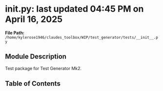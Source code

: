 # __init__.py: last updated 04:45 PM on April 16, 2025

**File Path:** `/home/kylerose1946/claudes_toolbox/WIP/test_generator/tests/__init__.py`

## Module Description

Test package for Test Generator Mk2.

## Table of Contents
